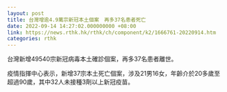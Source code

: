 ```yaml
---
layout: post
title: 台灣增逾4.9萬宗新冠本土個案　再多37名患者死亡
date: 2022-09-14 14:27:02.000000000 +08:00
link: https://news.rthk.hk/rthk/ch/component/k2/1666761-20220914.htm
categories: rthk
---
```


台灣新增49540宗新冠病毒本土確診個案，再多37名患者離世。

疫情指揮中心表示，新增37宗本土死亡個案，涉及21男16女，年齡介於20多歲至超過90歲，其中32人未接種3劑以上新冠疫苗。

